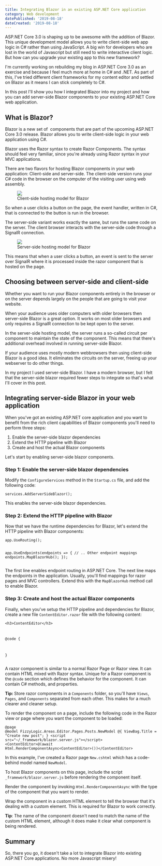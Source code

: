 ```yaml
---
title: Integrating Blazor in an existing ASP.NET Core application
category: Web development
datePublished: '2019-08-18'
dateCreated: '2019-08-18'
---
```

<p>ASP.NET Core 3.0 is shaping up to be awesome with the addition of Blazor. This unique development model allows you to write client-side web app logic in C# rather than using JavaScript. A big win for developers who are lost in the world of Javascript but still need to write interactive client logic. But how can you upgrade your existing app to this new framework?</p><p>I'm currently working on rebuilding my blog in ASP.NET Core 3.0 as an exercise and because I feel much more at home in C# and .NET. As part of this, I've tried different client frameworks for my content editor and settled on Blazor as it means I can stick completely to C#. </p><p>In this post I'll show you how I integrated Blazor into my project and how you can add server-side Blazor components to your existing ASP.NET Core web application.</p><h2 id="what-is-blazor">What is Blazor?</h2><p>Blazor is a new set of  components that are part of the upcoming ASP.NET Core 3.0 release. Blazor allows you to write client-side logic in your web application using C#.</p><p>Blazor uses the Razor syntax to create Razor Components. The syntax should feel very familiar, since you're already using Razor syntax in your MVC applications.</p><p>There are two flavors for hosting Blazor components in your web application: Client-side and server-side. The client-side version runs your C# code in the browser on the computer of the visiting user using web assembly. </p><figure class="kg-card kg-image-card kg-card-hascaption"><img src="/content/images/2019/08/client-side.png" class="kg-image"><figcaption>Client-side hosting model for Blazor</figcaption></figure><p>So when a user clicks a button on the page, the event handler, written in C#, that is connected to the button is run in the browser. </p><p>The server-side variant works exactly the same, but runs the same code on the server. The client browser interacts with the server-side code through a SignalR connection.</p><figure class="kg-card kg-image-card kg-card-hascaption"><img src="/content/images/2019/08/server-side.png" class="kg-image"><figcaption>Server-side hosting model for Blazor</figcaption></figure><p>This means that when a user clicks a button, an event is sent to the server over SignalR where it is processed inside the razor component that is hosted on the page.</p><h2 id="choosing-between-server-side-and-client-side">Choosing between server-side and client-side</h2><p>Whether you want to run your Blazor components entirely in the browser or on the server depends largely on the people that are going to visit your website. </p><p>When your audience uses older computers with older browsers then server-side Blazor is a great option. It works on most older browsers and only requires a SignalR connection to be kept open to the server.</p><p>In the server-side hosting model, the server runs a so-called circuit per component to maintain the state of the component. This means that there's additional overhead involved in running server-side Blazor.</p><p>If your audience uses mostly modern webbrowsers then using client-side Blazor is a good idea. It eliminates the circuits on the server, freeing up your webserver to do other things.</p><p>In my project I used server-side Blazor. I have a modern browser, but I felt that the server-side blazor required fewer steps to integrate so that's what I'll cover in this post.</p><h2 id="integrating-server-side-blazor-in-your-web-application">Integrating server-side Blazor in your web application</h2><p>When you've got an existing ASP.NET core application and you want to benefit from the rich client capabilities of Blazor components you'll need to perform three steps:</p><ol><li>Enable the server-side blazor dependencies</li><li>Extend the HTTP pipeline with Blazor</li><li>Create and host the actual Blazor components</li></ol><p>Let's start by enabling server-side blazor components. </p><h3 id="step-1-enable-the-server-side-blazor-dependencies">Step 1: Enable the server-side blazor dependencies</h3><p>Modify the <code>ConfigureServices</code> method in the <code>Startup.cs</code> file, and add the following code:</p><pre><code>services.AddServerSideBlazor();</code></pre><p>This enables the server-side blazor dependencies.</p><h3 id="step-2-extend-the-http-pipeline-with-blazor">Step 2: Extend the HTTP pipeline with Blazor</h3><p>Now that we have the runtime dependencies for Blazor, let's extend the HTTP pipeline with Blazor components:</p><pre><code>app.UseRouting();

app.UseEndpoints(endpoints =&gt;
{
    // .. Other endpoint mappings
    endpoints.MapBlazorHub();
});</code></pre><p>The first line enables endpoint routing in ASP.NET Core. The next line maps the endpoints in the application. Usually, you'll find mappings for razor pages and MVC controllers. Extend this with the <code>MapBlazorHub</code> method call to enable Blazor.</p><h3 id="step-3-create-and-host-the-actual-blazor-components">Step 3: Create and host the actual Blazor components</h3><p>Finally, when you've setup the HTTP pipeline and dependencies for Blazor, create a new file <code>ContentEditor.razor</code> file with the following content:</p><pre><code>&lt;h3&gt;ContentEditor&lt;/h3&gt;

@code {

}
</code></pre><p>A razor component is similar to a normal Razor Page or Razor view. It can contain HTML mixed with Razor syntax. Unique for a Razor component is the <code>@code</code> section which defines the behavior for the component. It can contain C# methods, and properties. </p><p><strong>Tip: </strong>Store razor components in a <code>Components</code> folder, so you'll have <code>Views</code>, <code>Pages</code>, and <code>Components</code> separated from each other. This makes for a much clearer and cleaner setup.</p><p>To render the component on a page, include the following code in the Razor view or page where you want the component to be loaded:</p><pre><code>@page
@model FizzyLogic.Areas.Editor.Pages.Posts.NewModel
@{
    ViewBag.Title = "Create new post";
}
&lt;script src="~/_framework/blazor.server.js"&gt;&lt;/script&gt;
&lt;ContentEditor&gt;@(await Html.RenderComponentAsync&lt;ContentEditor&gt;())&lt;/ContentEditor&gt;</code></pre><p>In this example, I've created a Razor page <code>New.cshtml</code> which has a code-behind model named <code>NewModel</code>. </p><p>To host Blazor components on this page, include the script <code>_framework/blazor.server.js</code> before rendering the component itself.</p><p>Render the component by invoking <code>Html.RenderComponentAsync</code> with the type of the component that you want to render.</p><p>Wrap the component in a custom HTML element to tell the browser that it's dealing with a custom element. This is required for Blazor to work correctly.</p><p><strong>Tip</strong>: The name of the component doesn't need to match the name of the custom HTML element, although it does make it clear what component is being rendered.</p><h2 id="summary">Summary</h2><p>So, there you go, it doesn't take a lot to integrate Blazor into existing ASP.NET Core applications. No more Javascript misery!</p>
